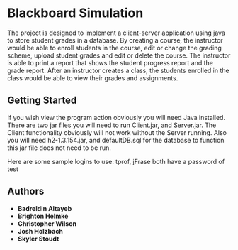 # Blackboard Simulation

The project is designed to implement a client-server application using java to store student grades in a database.  By creating a course, the instructor would be able to enroll students in the course, edit or change the grading scheme, upload student grades and edit or delete the course. The instructor is able to print a report that shows the student progress report and the grade report. After an instructor creates a class, the students enrolled in the class would be able to view their grades and assignments.

## Getting Started

If you wish view the program action obviously you will need Java installed. There are two jar files you will need to run Client.jar, and Server.jar. The Client functionality obviously will not work without the Server running. Also you will need h2-1.3.154.jar, and defaultDB.sql for the database to function this jar file does not need to be run.

Here are some sample logins to use: tprof, jFrase both have a password of test

## Authors

* **Badreldin Altayeb**
* **Brighton Helmke**
* **Christopher Wilson**
* **Josh Holzbach**
* **Skyler Stoudt**
